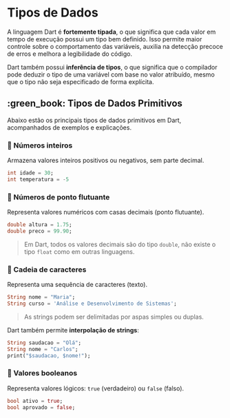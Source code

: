 # Tipos de Dados

A linguagem Dart é **fortemente tipada**, o que significa que cada valor em tempo de execução possui um tipo bem definido. Isso permite maior controle sobre o comportamento das variáveis, auxilia na detecção precoce de erros e melhora a legibilidade do código.

Dart também possui **inferência de tipos**, o que significa que o compilador pode deduzir o tipo de uma variável com base no valor atribuído, mesmo que o tipo não seja especificado de forma explícita.

## :green\_book: Tipos de Dados Primitivos

Abaixo estão os principais tipos de dados primitivos em Dart, acompanhados de exemplos e explicações.

### :1234: Números inteiros

Armazena valores inteiros positivos ou negativos, sem parte decimal.

```dart
int idade = 30;
int temperatura = -5
```

### :1234: Números de ponto flutuante

Representa valores numéricos com casas decimais (ponto flutuante).

```dart
double altura = 1.75;
double preco = 99.90;
```

> Em Dart, todos os valores decimais são do tipo `double`, não existe o tipo `float` como em outras linguagens.

### :1234: Cadeia de caracteres

Representa uma sequência de caracteres (texto).

```dart
String nome = "Maria";
String curso = 'Análise e Desenvolvimento de Sistemas';
```

> As strings podem ser delimitadas por aspas simples ou duplas.

Dart também permite **interpolação de strings**:

```dart
String saudacao = "Olá";
String nome = "Carlos";
print("$saudacao, $nome!");
```

### :1234: Valores booleanos

Representa valores lógicos: `true` (verdadeiro) ou `false` (falso).

```dart
bool ativo = true;
bool aprovado = false;
```
